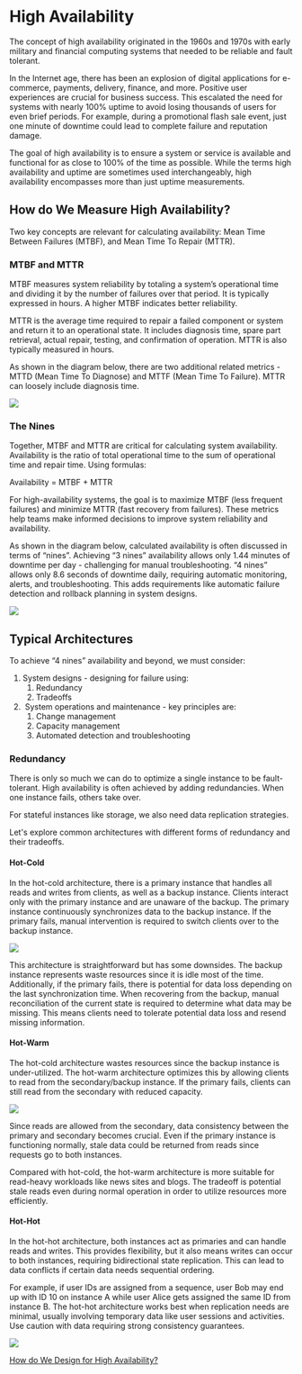 # High Availability

The concept of high availability originated in the 1960s and 1970s with early military and financial computing systems that needed to be reliable and fault tolerant.

In the Internet age, there has been an explosion of digital applications for e-commerce, payments, delivery, finance, and more. Positive user experiences are crucial for business success. This escalated the need for systems with nearly 100% uptime to avoid losing thousands of users for even brief periods. For example, during a promotional flash sale event, just one minute of downtime could lead to complete failure and reputation damage.

The goal of high availability is to ensure a system or service is available and functional for as close to 100% of the time as possible. While the terms high availability and uptime are sometimes used interchangeably, high availability encompasses more than just uptime measurements.

## How do We Measure High Availability?

Two key concepts are relevant for calculating availability: Mean Time Between Failures (MTBF), and Mean Time To Repair (MTTR).

### MTBF and MTTR

MTBF measures system reliability by totaling a system’s operational time and dividing it by the number of failures over that period. It is typically expressed in hours. A higher MTBF indicates better reliability.

MTTR is the average time required to repair a failed component or system and return it to an operational state. It includes diagnosis time, spare part retrieval, actual repair, testing, and confirmation of operation. MTTR is also typically measured in hours.

As shown in the diagram below, there are two additional related metrics - MTTD (Mean Time To Diagnose) and MTTF (Mean Time To Failure). MTTR can loosely include diagnosis time.


![](https://ci3.googleusercontent.com/meips/ADKq_NYBmtWg8ZtWVqu2kMjCbPhbviWVW_qvyt1t2BHF8Gro1sg-maRy5oTc5n2U2Xapq5UNIpO6gtyZAo1f6Hk9blORHhKg0Bt3HNq17Ng1Dleg7G1HGDQldRfN66H8XEgjqbWSUd_T9oRaXFwpR3tN5Oi6bV4sh_7D9khHq4LtmkmHvkzanHDfEH0BfY2z8NvjcPscxftmlw6RHX6Lu1OeSG_XOVN-XWGuBuGaxEOT-yCnxR1avZgrJZRnEmt5SchP0wFYJ1IMjKAk-jvOaadK17Q2TZg8KQFmjg51Cyhvr8AIQhBfXMf5b7dTHw=s0-d-e1-ft#https://substackcdn.com/image/fetch/w_1428,c_limit,f_auto,q_auto:good,fl_progressive:steep/https%3A%2F%2Fsubstack-post-media.s3.amazonaws.com%2Fpublic%2Fimages%2F87444a13-e153-4bdd-afce-b480eafb91a3_1600x834.png)

### The Nines

Together, MTBF and MTTR are critical for calculating system availability. Availability is the ratio of total operational time to the sum of operational time and repair time. Using formulas:

Availability = MTBF + MTTR

For high-availability systems, the goal is to maximize MTBF (less frequent failures) and minimize MTTR (fast recovery from failures). These metrics help teams make informed decisions to improve system reliability and availability.

As shown in the diagram below, calculated availability is often discussed in terms of “nines”. Achieving “3 nines” availability allows only 1.44 minutes of downtime per day - challenging for manual troubleshooting. “4 nines” allows only 8.6 seconds of downtime daily, requiring automatic monitoring, alerts, and troubleshooting. This adds requirements like automatic failure detection and rollback planning in system designs.

![](https://ci3.googleusercontent.com/meips/ADKq_NakHbrmtUvvMKeXuADDa2P7T8x_FcqW5z4GKSixy7nAf7Q8PoCWqODzXw8YDAMBMkuqYZWBzbhKNCAC2RDHbEIVl71pSIp6DXKHWeu2fpXR89qjdLQerWT9IbjVg5nUoWi478Of_Wk8JB7co6bGnKuSRObDhtke2YNDjX1G6hVxyW09N9msn4wBC3uuY1tK-1P7iWzxlQXDP8oI1lLgPwjKPMYfX2PzedThJVkJ-pDZRlvqpumopRJw-ogzjQml0Lzj-Ys9Wd_Ij_Sl6Rz-t04wTHScfL-Qf7SPcwZMWQhivdAxmCqNpQ4LXA=s0-d-e1-ft#https://substackcdn.com/image/fetch/w_1424,c_limit,f_auto,q_auto:good,fl_progressive:steep/https%3A%2F%2Fsubstack-post-media.s3.amazonaws.com%2Fpublic%2Fimages%2F63d5256e-b7c0-4b70-b966-d882e6b776d3_1600x959.png)

## Typical Architectures

To achieve “4 nines” availability and beyond, we must consider:

1. System designs - designing for failure using:
    1. Redundancy
    2. Tradeoffs
2.  System operations and maintenance - key principles are:
    1. Change management
    2. Capacity management
    3. Automated detection and troubleshooting

### Redundancy

There is only so much we can do to optimize a single instance to be fault-tolerant. High availability is often achieved by adding redundancies. When one instance fails, others take over.

For stateful instances like storage, we also need data replication strategies.

Let's explore common architectures with different forms of redundancy and their tradeoffs. 

#### Hot-Cold

In the hot-cold architecture, there is a primary instance that handles all reads and writes from clients, as well as a backup instance. Clients interact only with the primary instance and are unaware of the backup. The primary instance continuously synchronizes data to the backup instance. If the primary fails, manual intervention is required to switch clients over to the backup instance.


![](https://ci3.googleusercontent.com/meips/ADKq_NYV2h64KcPS3d10YqgVWm8wo5BjHwwC_OCjL98smuz_wmILjWM8BPmUeTvqHfMH4JTqZzBX0xjLdZuB5faBySgSg_2fQP2FK7T9ZftCedTaHE6JLqJCzgX-zLtx3q5LCb9m5M_2KFYlhIooTjUk7Z4QUlNAMp8-2EgvEsweOjkZuSpsg20IsBmAM-TekBFCHbu9XYi1WQuXH2X_3D6OJz6IqI3I6MKSyu_5Su_BLa_9G9n7JVF3wnxR01TFmb2FrlYrJ2qRiSOskKfs0XDr2uPgLustBLxrfjDA5YYARiM-sWimJ-lVbS5Dmg=s0-d-e1-ft#https://substackcdn.com/image/fetch/w_1440,c_limit,f_auto,q_auto:good,fl_progressive:steep/https%3A%2F%2Fsubstack-post-media.s3.amazonaws.com%2Fpublic%2Fimages%2F7f92181a-d1c4-4195-a8d8-dffecb0b6181_1529x945.png)

This architecture is straightforward but has some downsides. The backup instance represents waste resources since it is idle most of the time. Additionally, if the primary fails, there is potential for data loss depending on the last synchronization time. When recovering from the backup, manual reconciliation of the current state is required to determine what data may be missing. This means clients need to tolerate potential data loss and resend missing information.

#### Hot-Warm

The hot-cold architecture wastes resources since the backup instance is under-utilized. The hot-warm architecture optimizes this by allowing clients to read from the secondary/backup instance. If the primary fails, clients can still read from the secondary with reduced capacity.


![](https://ci3.googleusercontent.com/meips/ADKq_Na6g7CnbSjsLwN95cXullTEW2nLkAbBddXpQG1i9Ke3DMpCvfdssUmrxz5YGMwX1OyOQvm02Gj8deoHB4RwsvJaEbnJZisWsGbxq4LL7JAHYIboW9GEpp2ldRB2tyAmtiE4cDW8qD36O2BDjTwiRzAVX8Wa5_fOQQ5sxmcSab3Zvq_xK1PXK88UtwkWHw459osf87DKTOGCgCteM-raT-aaFITy3j0C07ZuKRU9BSv_zfEsRXSnBm7N11TcA8OvrgOkDq0Y_UstjNXQUZ4dk-e6zIHnqLiV2S9J655yaCyOQwYI7rQTKNlcwA=s0-d-e1-ft#https://substackcdn.com/image/fetch/w_1424,c_limit,f_auto,q_auto:good,fl_progressive:steep/https%3A%2F%2Fsubstack-post-media.s3.amazonaws.com%2Fpublic%2Fimages%2F4faf5366-8b4b-4f00-8c38-b8a1f1fe2091_1529x945.png)

Since reads are allowed from the secondary, data consistency between the primary and secondary becomes crucial. Even if the primary instance is functioning normally, stale data could be returned from reads since requests go to both instances.

Compared with hot-cold, the hot-warm architecture is more suitable for read-heavy workloads like news sites and blogs. The tradeoff is potential stale reads even during normal operation in order to utilize resources more efficiently.

#### Hot-Hot

In the hot-hot architecture, both instances act as primaries and can handle reads and writes. This provides flexibility, but it also means writes can occur to both instances, requiring bidirectional state replication. This can lead to data conflicts if certain data needs sequential ordering.

For example, if user IDs are assigned from a sequence, user Bob may end up with ID 10 on instance A while user Alice gets assigned the same ID from instance B. The hot-hot architecture works best when replication needs are minimal, usually involving temporary data like user sessions and activities. Use caution with data requiring strong consistency guarantees.

![](https://ci3.googleusercontent.com/meips/ADKq_NYh-4wSTCsqeWqfvUMargFUXCVIDhvbOiytAUMldswvwduwGQwNbQZ0BA5Fx1rVad5iEn-ewSLDJ49W_ropDxi10Ov9UcikfOuVSJ6VD-O1hdOa1zzkctSDyhCRv8txPzoVxrZPAfFU4Fo_iBZV3AcFkgLEKnYa7G4wZS-bl8d_53YOX3lFvxS3a-BH6zJG-NGbX4q4hKfkThTz0zNVknuSCp-v23-mLn8-HUnedTTQ6WaA7CY6D7xmFO3VRo7G58l2uf3LEpjSs9eN0H9TIxwSzXkrF_NwkDHa16z4rAMnOOrRk9N8v95HEQ=s0-d-e1-ft#https://substackcdn.com/image/fetch/w_1432,c_limit,f_auto,q_auto:good,fl_progressive:steep/https%3A%2F%2Fsubstack-post-media.s3.amazonaws.com%2Fpublic%2Fimages%2Fb712fd8a-96ae-4dc3-88aa-598fafb49f7c_1529x945.png)

[How do We Design for High Availability?](https://blog.bytebytego.com/p/how-do-we-design-for-high-availability)
